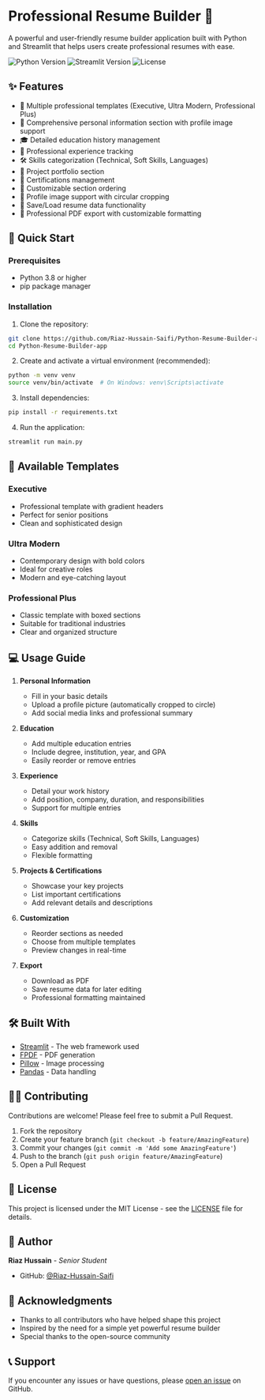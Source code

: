 # Professional Resume Builder 📄

A powerful and user-friendly resume builder application built with Python and Streamlit that helps users create professional resumes with ease.

![Python Version](https://img.shields.io/badge/python-3.8%2B-blue)
![Streamlit Version](https://img.shields.io/badge/streamlit-1.0%2B-red)
![License](https://img.shields.io/badge/license-MIT-green)

## ✨ Features

- 📝 Multiple professional templates (Executive, Ultra Modern, Professional Plus)
- 👤 Comprehensive personal information section with profile image support
- 🎓 Detailed education history management
- 💼 Professional experience tracking
- 🛠️ Skills categorization (Technical, Soft Skills, Languages)
- 🚀 Project portfolio section
- 📜 Certifications management
- 🔄 Customizable section ordering
- 📸 Profile image support with circular cropping
- 💾 Save/Load resume data functionality
- 📄 Professional PDF export with customizable formatting

## 🚀 Quick Start

### Prerequisites

- Python 3.8 or higher
- pip package manager

### Installation

1. Clone the repository:
```bash
git clone https://github.com/Riaz-Hussain-Saifi/Python-Resume-Builder-app.git
cd Python-Resume-Builder-app
```

2. Create and activate a virtual environment (recommended):
```bash
python -m venv venv
source venv/bin/activate  # On Windows: venv\Scripts\activate
```

3. Install dependencies:
```bash
pip install -r requirements.txt
```

4. Run the application:
```bash
streamlit run main.py
```

## 🎨 Available Templates

### Executive
- Professional template with gradient headers
- Perfect for senior positions
- Clean and sophisticated design

### Ultra Modern
- Contemporary design with bold colors
- Ideal for creative roles
- Modern and eye-catching layout

### Professional Plus
- Classic template with boxed sections
- Suitable for traditional industries
- Clear and organized structure

## 💻 Usage Guide

1. **Personal Information**
   - Fill in your basic details
   - Upload a profile picture (automatically cropped to circle)
   - Add social media links and professional summary

2. **Education**
   - Add multiple education entries
   - Include degree, institution, year, and GPA
   - Easily reorder or remove entries

3. **Experience**
   - Detail your work history
   - Add position, company, duration, and responsibilities
   - Support for multiple entries

4. **Skills**
   - Categorize skills (Technical, Soft Skills, Languages)
   - Easy addition and removal
   - Flexible formatting

5. **Projects & Certifications**
   - Showcase your key projects
   - List important certifications
   - Add relevant details and descriptions

6. **Customization**
   - Reorder sections as needed
   - Choose from multiple templates
   - Preview changes in real-time

7. **Export**
   - Download as PDF
   - Save resume data for later editing
   - Professional formatting maintained

## 🛠️ Built With

- [Streamlit](https://streamlit.io/) - The web framework used
- [FPDF](https://pyfpdf.readthedocs.io/en/latest/) - PDF generation
- [Pillow](https://python-pillow.org/) - Image processing
- [Pandas](https://pandas.pydata.org/) - Data handling

## 👨‍💻 Contributing

Contributions are welcome! Please feel free to submit a Pull Request.

1. Fork the repository
2. Create your feature branch (`git checkout -b feature/AmazingFeature`)
3. Commit your changes (`git commit -m 'Add some AmazingFeature'`)
4. Push to the branch (`git push origin feature/AmazingFeature`)
5. Open a Pull Request

## 📝 License

This project is licensed under the MIT License - see the [LICENSE](LICENSE) file for details.

## 👤 Author

**Riaz Hussain** - *Senior Student*
- GitHub: [@Riaz-Hussain-Saifi](https://github.com/Riaz-Hussain-Saifi)

## 🙏 Acknowledgments

- Thanks to all contributors who have helped shape this project
- Inspired by the need for a simple yet powerful resume builder
- Special thanks to the open-source community

## 📞 Support

If you encounter any issues or have questions, please [open an issue](https://github.com/Riaz-Hussain-Saifi/Python-Resume-Builder-app/issues) on GitHub.